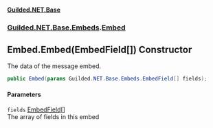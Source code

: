 
#### [Guilded.NET.Base](index 'index')
### [Guilded.NET.Base.Embeds](index#Guilded_NET_Base_Embeds 'Guilded.NET.Base.Embeds').[Embed](Embed 'Guilded.NET.Base.Embeds.Embed')
## Embed.Embed(EmbedField[]) Constructor
The data of the message embed.  
```csharp
public Embed(params Guilded.NET.Base.Embeds.EmbedField[] fields);
```

#### Parameters
<a name='Guilded_NET_Base_Embeds_Embed_Embed(Guilded_NET_Base_Embeds_EmbedField__)_fields'></a>
`fields` [EmbedField](EmbedField 'Guilded.NET.Base.Embeds.EmbedField')[[]](https://docs.microsoft.com/en-us/dotnet/api/System.Array 'System.Array')  
The array of fields in this embed
  
